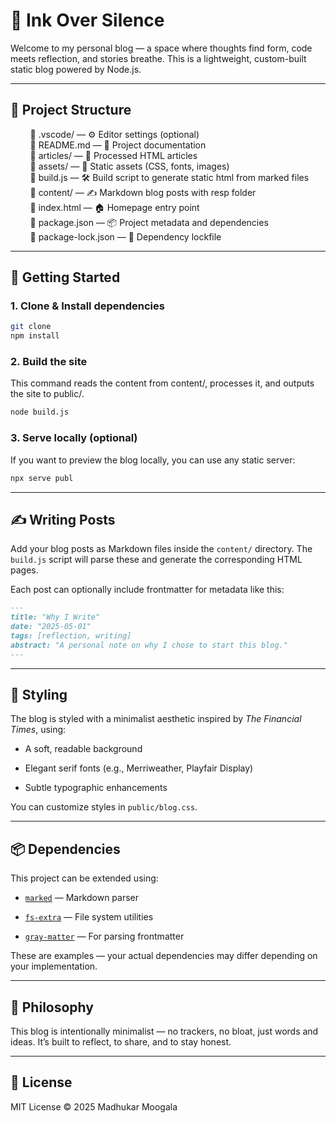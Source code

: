 # 📝 Ink Over Silence

Welcome to my personal blog — a space where thoughts find form, code meets reflection, and stories breathe. This is a lightweight, custom-built static blog powered by Node.js.

---

## 📁 Project Structure

        📁 .vscode/ — ⚙️ Editor settings (optional)</br>
        📄 README.md — 📘 Project documentation</br>
        📁 articles/ — 📰 Processed HTML articles</br>
        📁 assets/ — 🎨 Static assets (CSS, fonts, images)</br>
        📄 build.js — 🛠️ Build script to generate static html from marked files</br>
        📁 content/ — ✍️ Markdown blog posts with resp folder</br>
        📄 index.html — 🏠 Homepage entry point</br>
        📄 package.json — 📦 Project metadata and dependencies</br>
        📄 package-lock.json — 🔐 Dependency lockfile</br>

---

## 🚀 Getting Started

### 1. Clone & Install dependencies

```bash
git clone 
npm install
```

### 2. Build the site

This command reads the content from content/, processes it, and outputs the site to public/.

```bash
node build.js
```

### 3. Serve locally (optional)

If you want to preview the blog locally, you can use any static server:

```bash
npx serve publ
```

---

## ✍️ Writing Posts

Add your blog posts as Markdown files inside the `content/` directory. The `build.js` script will parse these and generate the corresponding HTML pages.

Each post can optionally include frontmatter for metadata like this:

```markdown
---
title: "Why I Write"
date: "2025-05-01"
tags: [reflection, writing]
abstract: "A personal note on why I chose to start this blog."
---
```

---

## 🎨 Styling

The blog is styled with a minimalist aesthetic inspired by *The Financial Times*, using:

- A soft, readable background

- Elegant serif fonts (e.g., Merriweather, Playfair Display)

- Subtle typographic enhancements

You can customize styles in `public/blog.css`.

---

## 📦 Dependencies

This project can be extended using:

- [`marked`](https://www.npmjs.com/package/marked) — Markdown parser

- [`fs-extra`](https://www.npmjs.com/package/fs-extra) — File system utilities

- [`gray-matter`](https://www.npmjs.com/package/gray-matter) — For parsing frontmatter

These are examples — your actual dependencies may differ depending on your implementation.

---

## 🧠 Philosophy

This blog is intentionally minimalist — no trackers, no bloat, just words and ideas. It’s built to reflect, to share, and to stay honest.

---

## 📄 License

MIT License © 2025 Madhukar Moogala
